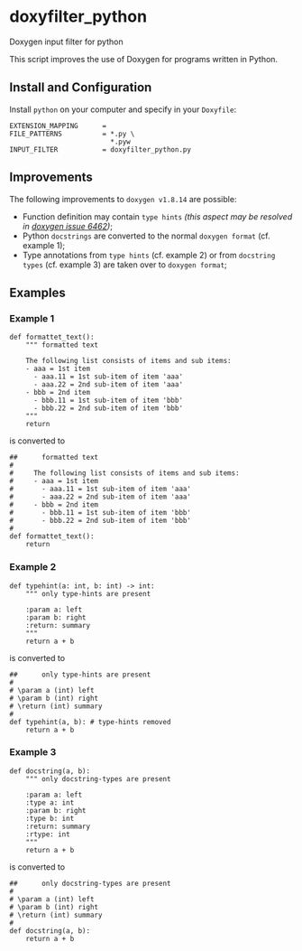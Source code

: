 # doxyfilter_python
Doxygen input filter for python

This script improves the use of Doxygen for programs written in Python.

## Install and Configuration

Install ``python`` on your computer and specify in your ``Doxyfile``:

````
EXTENSION_MAPPING      =
FILE_PATTERNS          = *.py \
                         *.pyw
INPUT_FILTER           = doxyfilter_python.py
````

## Improvements

The following improvements to ``doxygen v1.8.14`` are possible:
- Function definition may contain ``type hints`` 
  _(this aspect may be resolved in [doxygen issue 6462](https://github.com/doxygen/doxygen/issues/6462))_;
- Python ``docstrings`` are converted to the normal ``doxygen format`` (cf. example 1);
- Type annotations from ``type hints`` (cf. example 2) or from ``docstring types`` (cf. example 3) are taken over to ``doxygen format``;

## Examples

### Example 1

````
def formattet_text():
    """ formatted text

    The following list consists of items and sub items:
    - aaa = 1st item
      - aaa.11 = 1st sub-item of item 'aaa'
      - aaa.22 = 2nd sub-item of item 'aaa'
    - bbb = 2nd item
      - bbb.11 = 1st sub-item of item 'bbb'
      - bbb.22 = 2nd sub-item of item 'bbb'
    """
    return
````

is converted to

````
##      formatted text
#
#     The following list consists of items and sub items:
#     - aaa = 1st item
#       - aaa.11 = 1st sub-item of item 'aaa'
#       - aaa.22 = 2nd sub-item of item 'aaa'
#     - bbb = 2nd item
#       - bbb.11 = 1st sub-item of item 'bbb'
#       - bbb.22 = 2nd sub-item of item 'bbb'
#
def formattet_text():
    return
````

### Example 2

````
def typehint(a: int, b: int) -> int:
    """ only type-hints are present

    :param a: left
    :param b: right
    :return: summary
    """
    return a + b
````

is converted to

````
##      only type-hints are present
#
# \param a (int) left
# \param b (int) right
# \return (int) summary
#
def typehint(a, b): # type-hints removed
    return a + b
````

### Example 3

````
def docstring(a, b):
    """ only docstring-types are present

    :param a: left
    :type a: int
    :param b: right
    :type b: int
    :return: summary
    :rtype: int
    """
    return a + b
````

is converted to

````
##      only docstring-types are present
#
# \param a (int) left
# \param b (int) right
# \return (int) summary
#
def docstring(a, b):
    return a + b
````
